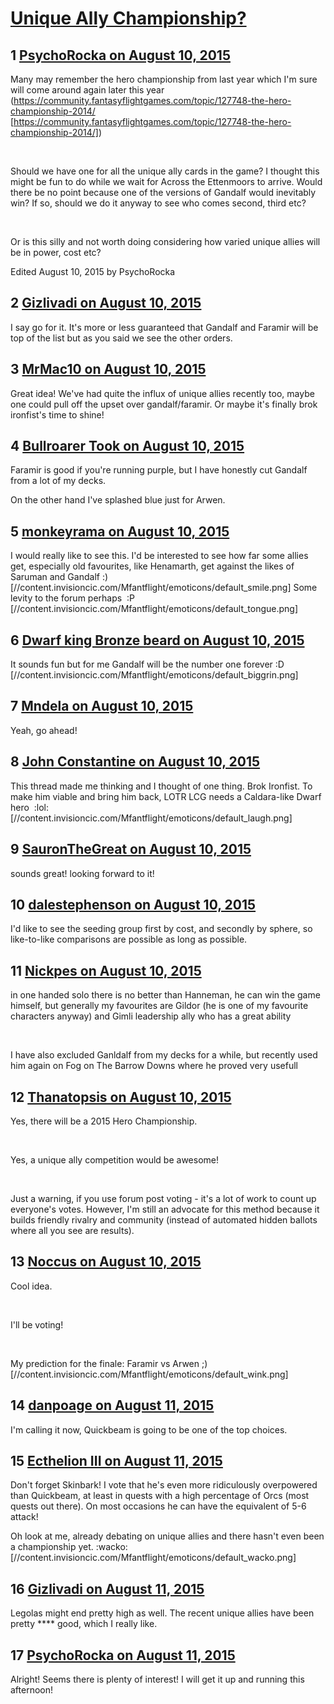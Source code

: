 # [Unique Ally Championship?](https://community.fantasyflightgames.com/topic/184682-unique-ally-championship/)

## 1 [PsychoRocka on August 10, 2015](https://community.fantasyflightgames.com/topic/184682-unique-ally-championship/?do=findComment&comment=1728606)

Many may remember the hero championship from last year which I'm sure will come around again later this year (https://community.fantasyflightgames.com/topic/127748-the-hero-championship-2014/ [https://community.fantasyflightgames.com/topic/127748-the-hero-championship-2014/])

 

Should we have one for all the unique ally cards in the game? I thought this might be fun to do while we wait for Across the Ettenmoors to arrive. Would there be no point because one of the versions of Gandalf would inevitably win? If so, should we do it anyway to see who comes second, third etc?

 

Or is this silly and not worth doing considering how varied unique allies will be in power, cost etc?

Edited August 10, 2015 by PsychoRocka

## 2 [Gizlivadi on August 10, 2015](https://community.fantasyflightgames.com/topic/184682-unique-ally-championship/?do=findComment&comment=1728620)

I say go for it. It's more or less guaranteed that Gandalf and Faramir will be top of the list but as you said we see the other orders. 

## 3 [MrMac10 on August 10, 2015](https://community.fantasyflightgames.com/topic/184682-unique-ally-championship/?do=findComment&comment=1728686)

Great idea! We've had quite the influx of unique allies recently too, maybe one could pull off the upset over gandalf/faramir. Or maybe it's finally brok ironfist's time to shine!

## 4 [Bullroarer Took on August 10, 2015](https://community.fantasyflightgames.com/topic/184682-unique-ally-championship/?do=findComment&comment=1728711)

Faramir is good if you're running purple, but I have honestly cut Gandalf from a lot of my decks.

On the other hand I've splashed blue just for Arwen.

## 5 [monkeyrama on August 10, 2015](https://community.fantasyflightgames.com/topic/184682-unique-ally-championship/?do=findComment&comment=1728925)

I would really like to see this. I'd be interested to see how far some allies get, especially old favourites, like Henamarth, get against the likes of Saruman and Gandalf :) [//content.invisioncic.com/Mfantflight/emoticons/default_smile.png] Some levity to the forum perhaps  :P [//content.invisioncic.com/Mfantflight/emoticons/default_tongue.png]

## 6 [Dwarf king Bronze beard on August 10, 2015](https://community.fantasyflightgames.com/topic/184682-unique-ally-championship/?do=findComment&comment=1728960)

It sounds fun but for me Gandalf will be the number one forever :D [//content.invisioncic.com/Mfantflight/emoticons/default_biggrin.png]

## 7 [Mndela on August 10, 2015](https://community.fantasyflightgames.com/topic/184682-unique-ally-championship/?do=findComment&comment=1728975)

Yeah, go ahead!

## 8 [John Constantine on August 10, 2015](https://community.fantasyflightgames.com/topic/184682-unique-ally-championship/?do=findComment&comment=1728997)

This thread made me thinking and I thought of one thing. Brok Ironfist. To make him viable and bring him back, LOTR LCG needs a Caldara-like Dwarf hero  :lol: [//content.invisioncic.com/Mfantflight/emoticons/default_laugh.png]

## 9 [SauronTheGreat on August 10, 2015](https://community.fantasyflightgames.com/topic/184682-unique-ally-championship/?do=findComment&comment=1729138)

sounds great! looking forward to it!  

## 10 [dalestephenson on August 10, 2015](https://community.fantasyflightgames.com/topic/184682-unique-ally-championship/?do=findComment&comment=1729176)

I'd like to see the seeding group first by cost, and secondly by sphere, so like-to-like comparisons are possible as long as possible.

## 11 [Nickpes on August 10, 2015](https://community.fantasyflightgames.com/topic/184682-unique-ally-championship/?do=findComment&comment=1729334)

in one handed solo there is no better than Hanneman, he can win the game himself, but generally my favourites are Gildor (he is one of my favourite characters anyway) and Gimli leadership ally who has a great ability

 

I have also excluded Ganldalf from my decks for a while, but recently used him again on Fog on The Barrow Downs where he proved very usefull 

## 12 [Thanatopsis on August 10, 2015](https://community.fantasyflightgames.com/topic/184682-unique-ally-championship/?do=findComment&comment=1729378)

Yes, there will be a 2015 Hero Championship.

 

Yes, a unique ally competition would be awesome!

 

Just a warning, if you use forum post voting - it's a lot of work to count up everyone's votes. However, I'm still an advocate for this method because it builds friendly rivalry and community (instead of automated hidden ballots where all you see are results).

## 13 [Noccus on August 10, 2015](https://community.fantasyflightgames.com/topic/184682-unique-ally-championship/?do=findComment&comment=1729721)

Cool idea.

 

I'll be voting!

 

My prediction for the finale: Faramir vs Arwen ;) [//content.invisioncic.com/Mfantflight/emoticons/default_wink.png]

## 14 [danpoage on August 11, 2015](https://community.fantasyflightgames.com/topic/184682-unique-ally-championship/?do=findComment&comment=1729952)

I'm calling it now, Quickbeam is going to be one of the top choices.

## 15 [Ecthelion III on August 11, 2015](https://community.fantasyflightgames.com/topic/184682-unique-ally-championship/?do=findComment&comment=1730137)

Don't forget Skinbark! I vote that he's even more ridiculously overpowered than Quickbeam, at least in quests with a high percentage of Orcs (most quests out there). On most occasions he can have the equivalent of 5-6 attack!

Oh look at me, already debating on unique allies and there hasn't even been a championship yet. :wacko: [//content.invisioncic.com/Mfantflight/emoticons/default_wacko.png]

## 16 [Gizlivadi on August 11, 2015](https://community.fantasyflightgames.com/topic/184682-unique-ally-championship/?do=findComment&comment=1730169)

Legolas might end pretty high as well. The recent unique allies have been pretty **** good, which I really like.

## 17 [PsychoRocka on August 11, 2015](https://community.fantasyflightgames.com/topic/184682-unique-ally-championship/?do=findComment&comment=1730257)

Alright! Seems there is plenty of interest! I will get it up and running this afternoon!

